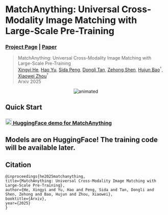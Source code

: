 # MatchAnything: Universal Cross-Modality Image Matching with Large-Scale Pre-Training
### [Project Page](https://zju3dv.github.io/MatchAnything) | [Paper](https://arxiv.org/abs/2501.07556)

> MatchAnything: Universal Cross-Modality Image Matching with Large-Scale Pre-Training\
> [Xingyi He](https://hxy-123.github.io/),
[Hao Yu](https://ritianyu.github.io/),
[Sida Peng](https://pengsida.net),
[Dongli Tan](https://github.com/Cuistiano),
[Zehong Shen](https://zehongs.github.io),
[Hujun Bao](http://www.cad.zju.edu.cn/home/bao/)<sup>†</sup>,
[Xiaowei Zhou](https://xzhou.me/)<sup>†</sup> \
> Arxiv 2025

<p align="center">
    <img src=video/teaser_demo.gif alt="animated" />
</p>

## Quick Start

### [<img src="https://s2.loli.net/2024/09/15/aw3rElfQAsOkNCn.png" width="20"> HuggingFace demo for MatchAnything](https://huggingface.co/spaces/LittleFrog/MatchAnything)

## Models are on HuggingFace! The training code will be available later.


## Citation

```
@inproceedings{he2025matchanything,
title={MatchAnything: Universal Cross-Modality Image Matching with Large-Scale Pre-Training},
author={He, Xingyi and Yu, Hao and Peng, Sida and Tan, Dongli and Shen, Zehong and Bao, Hujun and Zhou, Xiaowei},
booktitle={Arxiv},
year={2025}
}
```
